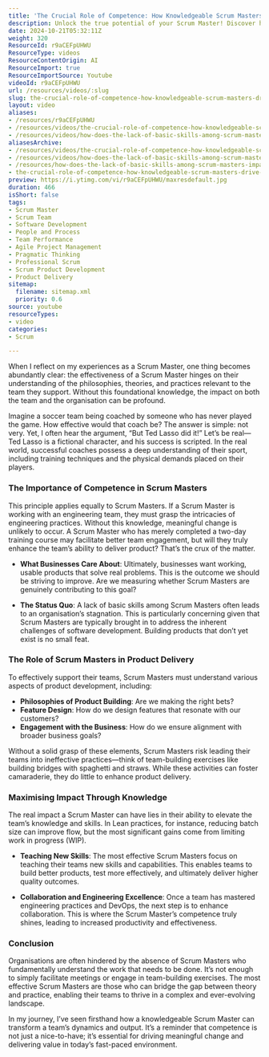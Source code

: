 ```yaml
---
title: 'The Crucial Role of Competence: How Knowledgeable Scrum Masters Drive Team Success'
description: Unlock the true potential of your Scrum Master! Discover how deep knowledge and competence can transform teams and drive impactful product delivery.
date: 2024-10-21T05:32:11Z
weight: 320
ResourceId: r9aCEFpUHWU
ResourceType: videos
ResourceContentOrigin: AI
ResourceImport: true
ResourceImportSource: Youtube
videoId: r9aCEFpUHWU
url: /resources/videos/:slug
slug: the-crucial-role-of-competence-how-knowledgeable-scrum-masters-drive-team-success
layout: video
aliases:
- /resources/r9aCEFpUHWU
- /resources/videos/the-crucial-role-of-competence-how-knowledgeable-scrum-masters-drive-team-success
- /resources/videos/how-does-the-lack-of-basic-skills-among-scrum-masters-impact-teams-and-organizations
aliasesArchive:
- /resources/videos/the-crucial-role-of-competence-how-knowledgeable-scrum-masters-drive-team-success
- /resources/videos/how-does-the-lack-of-basic-skills-among-scrum-masters-impact-teams-and-organizations
- /resources/how-does-the-lack-of-basic-skills-among-scrum-masters-impact-teams-and-organizations
- the-crucial-role-of-competence-how-knowledgeable-scrum-masters-drive-team-success
preview: https://i.ytimg.com/vi/r9aCEFpUHWU/maxresdefault.jpg
duration: 466
isShort: false
tags:
- Scrum Master
- Scrum Team
- Software Development
- People and Process
- Team Performance
- Agile Project Management
- Pragmatic Thinking
- Professional Scrum
- Scrum Product Development
- Product Delivery
sitemap:
  filename: sitemap.xml
  priority: 0.6
source: youtube
resourceTypes:
- video
categories:
- Scrum

---
```

When I reflect on my experiences as a Scrum Master, one thing becomes abundantly clear: the effectiveness of a Scrum Master hinges on their understanding of the philosophies, theories, and practices relevant to the team they support. Without this foundational knowledge, the impact on both the team and the organisation can be profound. 

Imagine a soccer team being coached by someone who has never played the game. How effective would that coach be? The answer is simple: not very. Yet, I often hear the argument, “But Ted Lasso did it!” Let’s be real—Ted Lasso is a fictional character, and his success is scripted. In the real world, successful coaches possess a deep understanding of their sport, including training techniques and the physical demands placed on their players. 

### The Importance of Competence in Scrum Masters

This principle applies equally to Scrum Masters. If a Scrum Master is working with an engineering team, they must grasp the intricacies of engineering practices. Without this knowledge, meaningful change is unlikely to occur. A Scrum Master who has merely completed a two-day training course may facilitate better team engagement, but will they truly enhance the team’s ability to deliver product? That’s the crux of the matter. 

- **What Businesses Care About**: Ultimately, businesses want working, usable products that solve real problems. This is the outcome we should be striving to improve. Are we measuring whether Scrum Masters are genuinely contributing to this goal? 

- **The Status Quo**: A lack of basic skills among Scrum Masters often leads to an organisation’s stagnation. This is particularly concerning given that Scrum Masters are typically brought in to address the inherent challenges of software development. Building products that don’t yet exist is no small feat. 

### The Role of Scrum Masters in Product Delivery

To effectively support their teams, Scrum Masters must understand various aspects of product development, including:

- **Philosophies of Product Building**: Are we making the right bets?
- **Feature Design**: How do we design features that resonate with our customers?
- **Engagement with the Business**: How do we ensure alignment with broader business goals?

Without a solid grasp of these elements, Scrum Masters risk leading their teams into ineffective practices—think of team-building exercises like building bridges with spaghetti and straws. While these activities can foster camaraderie, they do little to enhance product delivery.

### Maximising Impact Through Knowledge

The real impact a Scrum Master can have lies in their ability to elevate the team’s knowledge and skills. In Lean practices, for instance, reducing batch size can improve flow, but the most significant gains come from limiting work in progress (WIP). 

- **Teaching New Skills**: The most effective Scrum Masters focus on teaching their teams new skills and capabilities. This enables teams to build better products, test more effectively, and ultimately deliver higher quality outcomes.

- **Collaboration and Engineering Excellence**: Once a team has mastered engineering practices and DevOps, the next step is to enhance collaboration. This is where the Scrum Master’s competence truly shines, leading to increased productivity and effectiveness.

### Conclusion

Organisations are often hindered by the absence of Scrum Masters who fundamentally understand the work that needs to be done. It’s not enough to simply facilitate meetings or engage in team-building exercises. The most effective Scrum Masters are those who can bridge the gap between theory and practice, enabling their teams to thrive in a complex and ever-evolving landscape. 

In my journey, I’ve seen firsthand how a knowledgeable Scrum Master can transform a team’s dynamics and output. It’s a reminder that competence is not just a nice-to-have; it’s essential for driving meaningful change and delivering value in today’s fast-paced environment.
